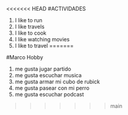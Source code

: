 <<<<<<< HEAD
#ACTIVIDADES
1. I like to run
2. I like travels
3. I like to cook
4. I like watching movies
5. I like to travel
=======

#Marco Hobby
1. me gusta jugar partido
2. me gusta escuchar musica
3. me gusta armar mi cubo de rubick
4. me gusta pasear con mi perro
5. me gusta escuchar podcast
>>>>>>> main
